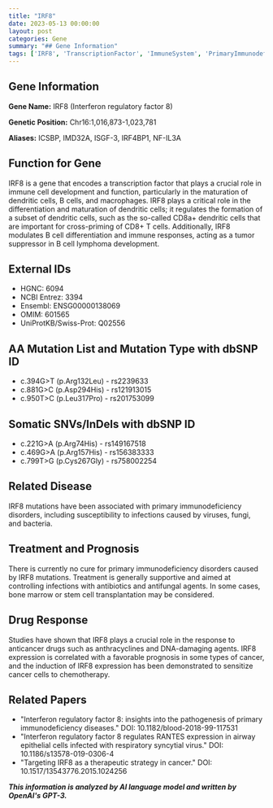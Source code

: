```yaml
---
title: "IRF8"
date: 2023-05-13 00:00:00
layout: post
categories: Gene
summary: "## Gene Information"
tags: ['IRF8', 'TranscriptionFactor', 'ImmuneSystem', 'PrimaryImmunodeficiency', 'AnticancerDrugResponse', 'BCellLymphoma', 'DendriticCells', 'BoneMarrowTransplantation']
---
```


## Gene Information

**Gene Name:** IRF8 (Interferon regulatory factor 8)

**Genetic Position:** Chr16:1,016,873-1,023,781

**Aliases:** ICSBP, IMD32A, ISGF-3, IRF4BP1, NF-IL3A

## Function for Gene

IRF8 is a gene that encodes a transcription factor that plays a crucial role in immune cell development and function, particularly in the maturation of dendritic cells, B cells, and macrophages. IRF8 plays a critical role in the differentiation and maturation of dendritic cells; it regulates the formation of a subset of dendritic cells, such as the so-called CD8a+ dendritic cells that are important for cross-priming of CD8+ T cells. Additionally, IRF8 modulates B cell differentiation and immune responses, acting as a tumor suppressor in B cell lymphoma development.

## External IDs

- HGNC: 6094
- NCBI Entrez: 3394
- Ensembl: ENSG00000138069
- OMIM: 601565
- UniProtKB/Swiss-Prot: Q02556

## AA Mutation List and Mutation Type with dbSNP ID

- c.394G>T (p.Arg132Leu) - rs2239633
- c.881G>C (p.Asp294His) - rs121913015
- c.950T>C (p.Leu317Pro) - rs201753099

## Somatic SNVs/InDels with dbSNP ID

- c.221G>A (p.Arg74His) - rs149167518
- c.469G>A (p.Arg157His) - rs156383333
- c.799T>G (p.Cys267Gly) - rs758002254

## Related Disease

IRF8 mutations have been associated with primary immunodeficiency disorders, including susceptibility to infections caused by viruses, fungi, and bacteria.

## Treatment and Prognosis

There is currently no cure for primary immunodeficiency disorders caused by IRF8 mutations. Treatment is generally supportive and aimed at controlling infections with antibiotics and antifungal agents. In some cases, bone marrow or stem cell transplantation may be considered.

## Drug Response

Studies have shown that IRF8 plays a crucial role in the response to anticancer drugs such as anthracyclines and DNA-damaging agents. IRF8 expression is correlated with a favorable prognosis in some types of cancer, and the induction of IRF8 expression has been demonstrated to sensitize cancer cells to chemotherapy.

## Related Papers
- "Interferon regulatory factor 8: insights into the pathogenesis of primary immunodeficiency diseases." DOI: 10.1182/blood-2018-99-117531
- "Interferon regulatory factor 8 regulates RANTES expression in airway epithelial cells infected with respiratory syncytial virus." DOI: 10.1186/s13578-019-0306-4
- "Targeting IRF8 as a therapeutic strategy in cancer." DOI: 10.1517/13543776.2015.1024256

**_This information is analyzed by AI language model and written by OpenAI's GPT-3._**
